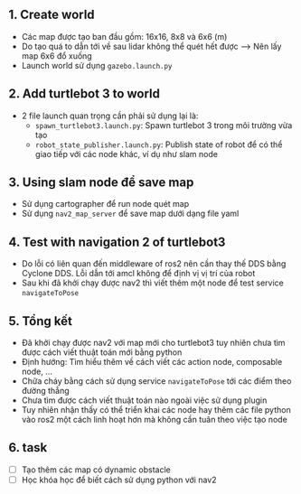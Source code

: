 ## 1. Create world 

- Các map được tạo ban đầu gồm: 16x16, 8x8 và 6x6 (m)
- Do tạo quá to dẫn tới về sau lidar không thể quét hết được --> Nên lấy map 6x6 đổ xuống
- Launch world sử dụng `gazebo.launch.py`

## 2. Add turtlebot 3 to world

- 2 file launch quan trọng cần phải sử dụng lại là:
	- `spawn_turtlebot3.launch.py`: Spawn turtlebot 3 trong môi trường vừa tạo
	- `robot_state_publisher.launch.py`: Publish state of robot để có thể giao tiếp với các node khác, ví dụ như slam node

## 3. Using slam node để save map

- Sử dụng cartographer để run node quét map
- Sử dụng `nav2_map_server` để save map dưới dạng file yaml


## 4. Test with navigation 2 of turtlebot3 

- Do lỗi có liên quan đến middleware of ros2 nên cần thay thế DDS bằng Cyclone DDS. Lỗi dẫn tới amcl không để định vị vị trí của robot
- Sau khi đã khởi chạy được nav2 thì viết thêm một node để test service `navigateToPose`


## 5. Tổng kết

- Đã khởi chạy được nav2 với map mới cho turtlebot3 tuy nhiên chưa tìm được cách viết thuật toán mới bằng python
- Định hướng: Tìm hiểu thêm về cách viết các action node, composable node, ...
- Chữa cháy bằng cách sử dụng service `navigateToPose` tới các điểm theo đường thẳng
- Chưa tìm được cách viết thuật toán nào ngoài việc sử dụng plugin
- Tuy nhiên nhận thấy có thể triển khai các node hay thêm các file python vào ros2 một cách linh hoạt hơn mà không cần tuân theo việc tạo node

## 6. task

- [ ] Tạo thêm các map có dynamic obstacle
- [ ] Học khóa học để biết cách sử dụng python với nav2
